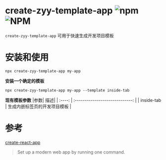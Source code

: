 # create-zyy-template-app ![npm](https://img.shields.io/npm/v/create-zyy-template-app)![NPM](https://img.shields.io/npm/l/create-zyy-template-app)

`create-zyy-template-app` 可用于快速生成开发项目模板

# 安装和使用

```shell
npx create-zyy-template-app my-app
```

**安装一个确定的模板**

```shell
npx create-zyy-template-app my-app --template inside-tab
```

**现有模板参数**
|参数| 描述|
| :----: | :-----------------------------: |
| inside-tab | 生成内嵌标签页的开发项目模板 |

# 参考

[create-react-app](https://github.com/facebook/create-react-app)

> Set up a modern web app by running one command.
